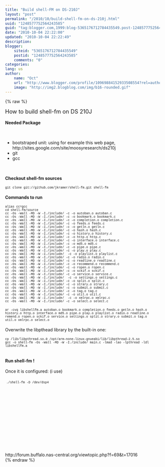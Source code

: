 ```yaml
---
title: "Build shell-FM on DS-210J"
layout: "post"
permalink: "/2010/10/build-shell-fm-on-ds-210j.html"
uuid: "1248577752564243585"
guid: "tag:blogger.com,1999:blog-5365176712784435549.post-1248577752564243585"
date: "2010-10-04 22:22:00"
updated: "2010-10-04 22:22:49"
description: 
blogger:
    siteid: "5365176712784435549"
    postid: "1248577752564243585"
    comments: "0"
categories:
lang: us
author: 
    name: "Oct"
    url: "http://www.blogger.com/profile/10969884152933508554?rel=author"
    image: "http://img2.blogblog.com/img/b16-rounded.gif"
---
```


{% raw %}
<div class="css-full-post-content js-full-post-content">
<span class="Apple-style-span" style="font-size: large;">How to build shell-fm on DS 210J</span><br />
<br />
<b>Needed Package</b><br />
<br />
<br />
<ul><li>bootstraped unit:&nbsp;using for example this web page, http://sites.google.com/site/moosyresearch/ds210j</li>
<li>git</li>
<li>gcc</li>
</ul><br />
<br />
<b>Checkout shell-fm sources</b><br />
<br />
<span class="Apple-style-span" style="font-family: 'Courier New', Courier, monospace;"><span class="Apple-style-span" style="font-size: x-small;">git clone git://github.com/jkramer/shell-fm.git shell-fm</span></span><br />
<br />
<b>Commands to run</b><br />
<br />
<span class="Apple-style-span" style="font-family: 'Courier New', Courier, monospace;"><span class="Apple-style-span" style="font-size: x-small;">alias cc=gcc</span></span><br />
<span class="Apple-style-span" style="font-size: x-small;"><span class="Apple-style-span" style="font-family: 'Courier New', Courier, monospace;">cd shell-fm/source</span></span><br />
<span class="Apple-style-span" style="font-size: x-small;"><span class="Apple-style-span" style="font-family: 'Courier New', Courier, monospace;">cc -Os -Wall -MD -W -I./include/ -c -o autoban.o autoban.c</span></span><br />
<span class="Apple-style-span" style="font-size: x-small;"><span class="Apple-style-span" style="font-family: 'Courier New', Courier, monospace;">cc -Os -Wall -MD -W -I./include/ -c -o bookmark.o bookmark.c</span></span><br />
<span class="Apple-style-span" style="font-size: x-small;"><span class="Apple-style-span" style="font-family: 'Courier New', Courier, monospace;">cc -Os -Wall -MD -W -I./include/ -c -o completion.o completion.c</span></span><br />
<span class="Apple-style-span" style="font-size: x-small;"><span class="Apple-style-span" style="font-family: 'Courier New', Courier, monospace;">cc -Os -Wall -MD -W -I./include/ -c -o feeds.o feeds.c</span></span><br />
<span class="Apple-style-span" style="font-size: x-small;"><span class="Apple-style-span" style="font-family: 'Courier New', Courier, monospace;">cc -Os -Wall -MD -W -I./include/ -c -o getln.o getln.c</span></span><br />
<span class="Apple-style-span" style="font-size: x-small;"><span class="Apple-style-span" style="font-family: 'Courier New', Courier, monospace;">cc -Os -Wall -MD -W -I./include/ -c -o hash.o hash.c</span></span><br />
<span class="Apple-style-span" style="font-size: x-small;"><span class="Apple-style-span" style="font-family: 'Courier New', Courier, monospace;">cc -Os -Wall -MD -W -I./include/ -c -o history.o history.c</span></span><br />
<span class="Apple-style-span" style="font-size: x-small;"><span class="Apple-style-span" style="font-family: 'Courier New', Courier, monospace;">cc -Os -Wall -MD -W -I./include/ -c -o http.o http.c</span></span><br />
<span class="Apple-style-span" style="font-size: x-small;"><span class="Apple-style-span" style="font-family: 'Courier New', Courier, monospace;">cc -Os -Wall -MD -W -I./include/ -c -o interface.o interface.c</span></span><br />
<span class="Apple-style-span" style="font-size: x-small;"><span class="Apple-style-span" style="font-family: 'Courier New', Courier, monospace;">cc -Os -Wall -MD -W -I./include/ -c -o md5.o md5.c</span></span><br />
<span class="Apple-style-span" style="font-size: x-small;"><span class="Apple-style-span" style="font-family: 'Courier New', Courier, monospace;">cc -Os -Wall -MD -W -I./include/ -c -o pipe.o pipe.c</span></span><br />
<span class="Apple-style-span" style="font-size: x-small;"><span class="Apple-style-span" style="font-family: 'Courier New', Courier, monospace;">cc -Os -Wall -MD -W -I./include/ -c -o play.o play.c</span></span><br />
<span class="Apple-style-span" style="font-size: x-small;"><span class="Apple-style-span" style="font-family: 'Courier New', Courier, monospace;">cc -Os -Wall -MD -W -I./include/ &nbsp;-c -o playlist.o playlist.c</span></span><br />
<span class="Apple-style-span" style="font-size: x-small;"><span class="Apple-style-span" style="font-family: 'Courier New', Courier, monospace;">cc -Os -Wall -MD -W -I./include/ -c -o radio.o radio.c</span></span><br />
<span class="Apple-style-span" style="font-size: x-small;"><span class="Apple-style-span" style="font-family: 'Courier New', Courier, monospace;">cc -Os -Wall -MD -W -I./include/ -c -o readline.o readline.c</span></span><br />
<span class="Apple-style-span" style="font-size: x-small;"><span class="Apple-style-span" style="font-family: 'Courier New', Courier, monospace;">cc -Os -Wall -MD -W -I./include/ -c -o recommend.o recommend.c</span></span><br />
<span class="Apple-style-span" style="font-size: x-small;"><span class="Apple-style-span" style="font-family: 'Courier New', Courier, monospace;">cc -Os -Wall -MD -W -I./include/ -c -o ropen.o ropen.c</span></span><br />
<span class="Apple-style-span" style="font-size: x-small;"><span class="Apple-style-span" style="font-family: 'Courier New', Courier, monospace;">cc -Os -Wall -MD -W -I./include/ -c -o sckif.o sckif.c</span></span><br />
<span class="Apple-style-span" style="font-size: x-small;"><span class="Apple-style-span" style="font-family: 'Courier New', Courier, monospace;">cc -Os -Wall -MD -W -I./include/ -c -o service.o service.c</span></span><br />
<span class="Apple-style-span" style="font-size: x-small;"><span class="Apple-style-span" style="font-family: 'Courier New', Courier, monospace;">cc -Os -Wall -MD -W -I./include/ &nbsp;-c -o settings.o settings.c</span></span><br />
<span class="Apple-style-span" style="font-size: x-small;"><span class="Apple-style-span" style="font-family: 'Courier New', Courier, monospace;">cc -Os -Wall -MD -W -I./include/ -c -o split.o split.c</span></span><br />
<span class="Apple-style-span" style="font-size: x-small;"><span class="Apple-style-span" style="font-family: 'Courier New', Courier, monospace;">cc -Os -Wall -MD -W -I./include/ -c -o strary.o strary.c</span></span><br />
<span class="Apple-style-span" style="font-size: x-small;"><span class="Apple-style-span" style="font-family: 'Courier New', Courier, monospace;">cc -Os -Wall -MD -W -I./include/ -c -o submit.o submit.c</span></span><br />
<span class="Apple-style-span" style="font-size: x-small;"><span class="Apple-style-span" style="font-family: 'Courier New', Courier, monospace;">cc -Os -Wall -MD -W -I./include/ -c -o tag.o tag.c</span></span><br />
<span class="Apple-style-span" style="font-size: x-small;"><span class="Apple-style-span" style="font-family: 'Courier New', Courier, monospace;">cc -Os -Wall -MD -W -I./include/ -c -o util.o util.c</span></span><br />
<span class="Apple-style-span" style="font-size: x-small;"><span class="Apple-style-span" style="font-family: 'Courier New', Courier, monospace;">cc -Os -Wall -MD -W -I./include/ &nbsp;-c -o xmlrpc.o xmlrpc.c</span></span><br />
<span class="Apple-style-span" style="font-size: x-small;"><span class="Apple-style-span" style="font-family: 'Courier New', Courier, monospace;">cc -Os -Wall -MD -W -I./include/ -c -o select.o select.c</span></span><br />
<br />
<span class="Apple-style-span" style="font-size: x-small;"><span class="Apple-style-span" style="font-family: 'Courier New', Courier, monospace;">ar -cvq libshellfm.a autoban.o bookmark.o completion.o feeds.o getln.o hash.o history.o http.o interface.o md5.o pipe.o play.o playlist.o radio.o readline.o remend.o ropen.o sckif.o service.o settings.o split.o strary.o submit.o tag.o util.o xmlrpc.o select.o</span></span><br />
<br />
Overwrite the libpthead library by the built-in one:<br />
<br />
<span class="Apple-style-span" style="font-family: 'Courier New', Courier, monospace;"><span class="Apple-style-span" style="font-size: x-small;">cp /lib/libpthread.so.0 /opt/arm-none-linux-gnueabi/lib/libpthread-2.5.so</span></span><br />
<span class="Apple-style-span" style="font-size: x-small;"><span class="Apple-style-span" style="font-family: 'Courier New', Courier, monospace;">gcc -o shell-fm -Os -Wall -MD -W -I./include/ main.c -lmad -lao -lpthread -ldl libshellfm.a</span></span><br />
<br />
<br />
<b>Run shell-fm !</b><br />
<br />
Once it is configured: (i use)<br />
<br />
&nbsp;<span class="Apple-style-span" style="font-size: x-small;"><span class="Apple-style-span" style="font-family: 'Courier New', Courier, monospace;">./shell-fm -D /dev/dsp4</span></span><br />
<br />
<br />
<br />
<br />
<br />
<br />
<br />
<br />
<br />
<br />
<br />
<br />
<br />
http://forum.buffalo.nas-central.org/viewtopic.php?f=69&amp;t=17016
</div>
{% endraw %}